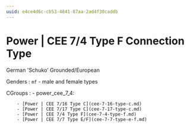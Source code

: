 ```yaml
---
uuid: e4ce4d6c-cb53-4841-87aa-2ad4f30caddb
---
```

# Power | CEE 7/4 Type F Connection Type

German 'Schuko' Grounded/European

Genders
: `mf` - male and female types

CGroups
:   - power_cee_7_4:

        - [Power | CEE 7/16 Type C](cee-7-16-type-c.md)
        - [Power | CEE 7/17 Type C](cee-7-17-type-c.md)
        - [Power | CEE 7/4 Type F](cee-7-4-type-f.md)
        - [Power | CEE 7/7 Type E/F](cee-7-7-type-e-f.md)
